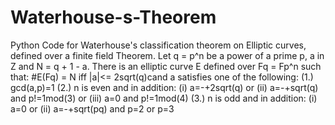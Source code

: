 # Waterhouse-s-Theorem
Python Code for Waterhouse's classification theorem on Elliptic curves, defined over a finite field
Theorem. Let q = p^n be a power of a prime p, a in Z and N = q + 1 - a.
There is an elliptic curve E defined over Fq = Fp^n such that:
#E(Fq) = N iff |a|<= 2sqrt(q)cand a satisfies one of the following:
(1.) gcd(a,p)=1
(2.) n is even and in addition: (i) a=-+2sqrt(q) or (ii) a=-+sqrt(q) and p!=1mod(3) or (iii) a=0 and p!=1mod(4)
(3.) n is odd and in addition: (i) a=0 or (ii) a=-+sqrt(pq) and p=2 or p=3
